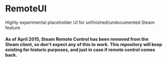 RemoteUI
========

Highly experimental placeholder UI for unfinished/undocumented Steam feature.


#### As of April 2015, Steam Remote Control has been removed from the Steam client, so don't expect any of this to work. This repository will keep existing for historic purposes, and just in case if remote control comes back.
